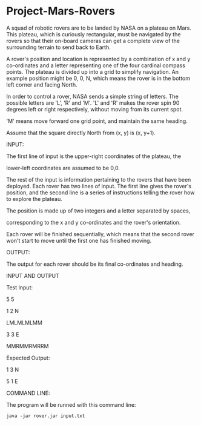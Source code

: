 # Project-Mars-Rovers
A squad of robotic rovers are to be landed by NASA on a plateau on Mars.
This plateau, which is curiously rectangular, must be navigated by the 
rovers so that their on-board cameras can get a complete view of the 
surrounding terrain to send back to Earth.

A rover's position and location is represented by a combination of x and y
co-ordinates and a letter representing one of the four cardinal compass points. 
The plateau is divided up into a grid to simplify navigation. 
An example position might be 0, 0, N, which means the rover is in the bottom 
left corner and facing North.

In order to control a rover, NASA sends a simple string of letters. 
The possible letters are 'L', 'R' and 'M'. 'L' and 'R' makes the rover spin 90
degrees left or right respectively, without moving from its current spot.

'M' means move forward one grid point, and maintain the same heading.

Assume that the square directly North from (x, y) is (x, y+1).

INPUT:

The first line of input is the upper-right coordinates of the plateau, the

lower-left coordinates are assumed to be 0,0.

The rest of the input is information pertaining to the rovers that have been deployed. 
Each rover has two lines of input. 
The first line gives the rover's position, and the second line is a series of instructions telling
the rover how to explore the plateau.

The position is made up of two integers and a letter separated by spaces,

corresponding to the x and y co-ordinates and the rover's orientation.

Each rover will be finished sequentially, which means that the second rover
won't start to move until the first one has finished moving.



OUTPUT:

The output for each rover should be its final co-ordinates and heading.



INPUT AND OUTPUT

Test Input:

5 5

1 2 N

LMLMLMLMM

3 3 E

MMRMMRMRRM

Expected Output:

1 3 N

5 1 E

COMMAND LINE:

The program will be runned with this command line:

 	java -jar rover.jar input.txt
